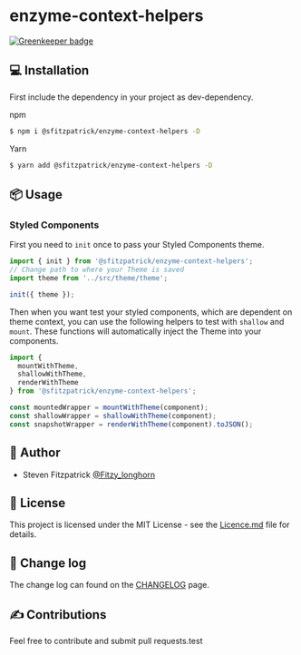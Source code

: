 # enzyme-context-helpers

[![Greenkeeper badge](https://badges.greenkeeper.io/stevenfitzpatrick/enzyme-context-helpers.svg)](https://greenkeeper.io/)

## 💻 Installation

First include the dependency in your project as dev-dependency.

npm

```bash
$ npm i @sfitzpatrick/enzyme-context-helpers -D
```

Yarn

```bash
$ yarn add @sfitzpatrick/enzyme-context-helpers -D
```

## 📦 Usage

### Styled Components

First you need to `init` once to pass your Styled Components theme.

```js
import { init } from '@sfitzpatrick/enzyme-context-helpers';
// Change path to where your Theme is saved
import theme from '../src/theme/theme';

init({ theme });
```

Then when you want test your styled components, which are dependent on theme context, you can use the following helpers to test with `shallow` and `mount`. These functions will automatically inject the Theme into your components.

```js
import {
  mountWithTheme,
  shallowWithTheme,
  renderWithTheme
} from '@sfitzpatrick/enzyme-context-helpers';

const mountedWrapper = mountWithTheme(component);
const shallowWrapper = shallowWithTheme(component);
const snapshotWrapper = renderWithTheme(component).toJSON();
```

## 👊 Author

* Steven Fitzpatrick [@Fitzy_longhorn](https://twitter.com/Fitzy_longhorn)

## 📃 License

This project is licensed under the MIT License - see the [Licence.md](Licence.md) file for details.

## 📜 Change log

The change log can found on the [CHANGELOG](https://github.com/stevenfitzpatrick/enzyme-context-helpers/blob/master/CHANGELOG.md) page.

## ✍️ Contributions

Feel free to contribute and submit pull requests.test
